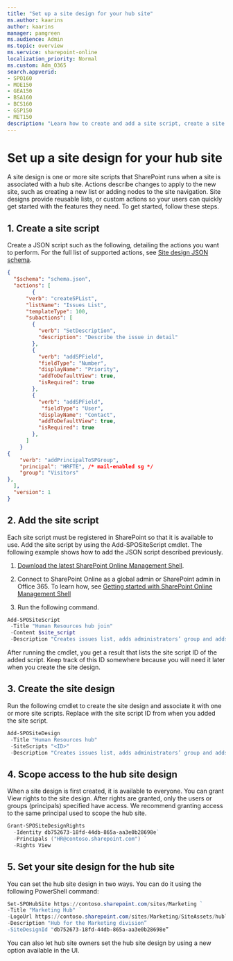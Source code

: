 ```yaml
---
title: "Set up a site design for your hub site"
ms.author: kaarins
author: kaarins
manager: pamgreen
ms.audience: Admin
ms.topic: overview
ms.service: sharepoint-online
localization_priority: Normal
ms.custom: Adm_O365
search.appverid:
- SPO160
- MOE150
- GEA150
- BSA160
- BCS160
- GSP150
- MET150
description: "Learn how to create and add a site script, create a site design and scope access to it, and set the design as the hub site design."
---
```


# Set up a site design for your hub site  

A site design is one or more site scripts that SharePoint runs when a site is associated with a hub site. Actions describe changes to apply to the new site, such as creating a new list or adding nodes to the site navigation. Site designs provide reusable lists, or custom actions so your users can quickly get started with the features they need. To get started, follow these steps.  

## 1. Create a site script 

Create a JSON script such as the following, detailing the actions you want to perform. For the full list of supported actions, see [Site design JSON schema](/sharepoint/dev/declarative-customization/site-design-json-schema/). 

```JSON
{ 
  "$schema": "schema.json", 
  "actions": [ 
        { 
      "verb": "createSPList", 
      "listName": "Issues List", 
      "templateType": 100, 
      "subactions": [ 
        { 
          "verb": "SetDescription", 
          "description": "Describe the issue in detail" 
        }, 
        { 
          "verb": "addSPField", 
          "fieldType": "Number", 
          "displayName": "Priority", 
          "addToDefaultView": true, 
          "isRequired": true 
        }, 
        { 
          "verb": "addSPField", 
           "fieldType": "User", 
          "displayName": "Contact", 
          "addToDefaultView": true, 
          "isRequired": true 
        }, 
      ] 
    } 
{ 
    "verb": "addPrincipalToSPGroup", 
    "principal": "HRFTE", /* mail-enabled sg */ 
    "group": "Visitors" 
}, 
  ], 
  "version": 1 
} 
```
## 2. Add the site script 

Each site script must be registered in SharePoint so that it is available to use. Add the site script by using the Add-SPOSiteScript cmdlet. The following example shows how to add the JSON script described previously. 

1. [Download the latest SharePoint Online Management Shell](https://go.microsoft.com/fwlink/p/?LinkId=255251).
    
2. Connect to SharePoint Online as a global admin or SharePoint admin in Office 365. To learn how, see [Getting started with SharePoint Online Management Shell](https://go.microsoft.com/fwlink/?linkid=869066)

3. Run the following command.
 
```PowerShell
Add-SPOSiteScript  
 -Title "Human Resources hub join"  
 -Content $site_script  
 -Description "Creates issues list, adds administrators’ group and adds link to policies to site nav” 
```
After running the cmdlet, you get a result that lists the site script ID of the added script. Keep track of this ID somewhere because you will need it later when you create the site design.

## 3. Create the site design 

Run the following cmdlet to create the site design and associate it with one or more site scripts. Replace <ID> with the site script ID from when you added the site script. 

```PowerShell
Add-SPOSiteDesign  
 -Title "Human Resources hub"  
 -SiteScripts "<ID>"  
 -Description "Creates issues list, adds administrators’ group and adds link to policies to site nav " 
```

## 4. Scope access to the hub site design 
 
When a site design is first created, it is available to everyone. You can grant View rights to the site design. After rights are granted, only the users or groups (principals) specified have access. We recommend granting access to the same principal used to scope the hub site.

```PowerShell  
Grant-SPOSiteDesignRights  
  -Identity db752673-18fd-44db-865a-aa3e0b28698e` 
  -Principals ("HR@contoso.sharepoint.com") ` 
  -Rights View 
```

## 5. Set your site design for the hub site 
You can set the hub site design in two ways. You can do it using the following PowerShell command: 

```PowerShell   
Set-SPOHubSite https://contoso.sharepoint.com/sites/Marketing ` 
-Title "Marketing Hub" ` 
-LogoUrl https://contoso.sharepoint.com/sites/Marketing/SiteAssets/hublogo.png ` 
-Description "Hub for the Marketing division” 
-SiteDesignId "db752673-18fd-44db-865a-aa3e0b28698e” 
```
 
You can also let hub site owners set the hub site design by using a new option available in the UI.  


